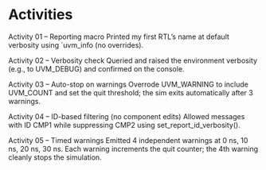 # Activities
Activity 01 – Reporting macro
Printed my first RTL’s name at default verbosity using `uvm_info (no overrides).

Activity 02 – Verbosity check
Queried and raised the environment verbosity (e.g., to UVM_DEBUG) and confirmed on the console.

Activity 03 – Auto-stop on warnings
Overrode UVM_WARNING to include UVM_COUNT and set the quit threshold; the sim exits automatically after 3 warnings.

Activity 04 – ID-based filtering (no component edits)
Allowed messages with ID CMP1 while suppressing CMP2 using set_report_id_verbosity().

Activity 05 – Timed warnings
Emitted 4 independent warnings at 0 ns, 10 ns, 20 ns, 30 ns. Each warning increments the quit counter; the 4th warning cleanly stops the simulation.
